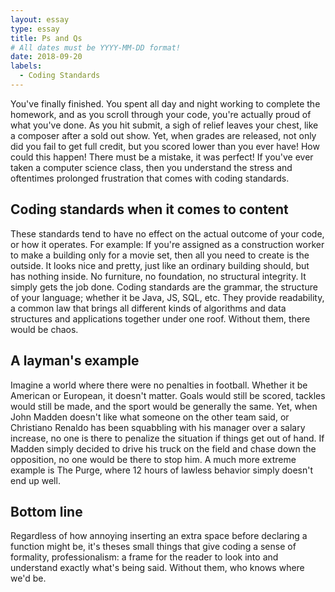 ```yaml
---
layout: essay
type: essay
title: Ps and Qs
# All dates must be YYYY-MM-DD format!
date: 2018-09-20
labels:
  - Coding Standards
---
```


You've finally finished.  You spent all day and night working to complete the homework, and as you scroll through your code, you're actually proud of what you've done.  As you hit submit, a sigh of relief leaves your chest, like a composer after a sold out show.  Yet, when grades are released, not only did you fail to get full credit, but you scored lower than you ever have! How could this happen! There must be a mistake, it was perfect!  If you've ever taken a computer science class, then you understand the stress and oftentimes prolonged frustration that comes with coding standards.  

## Coding standards when it comes to content
These standards tend to have no effect on the actual outcome of your code, or how it operates.  For example: If you're assigned as a construction worker to make a building only for a movie set, then all you need to create is the outside.  It looks nice and pretty, just like an ordinary building should, but has nothing inside.  No furniture, no foundation, no structural integrity.  It simply gets the job done.  Coding standards are the grammar, the structure of your language; whether it be Java, JS, SQL, etc.  They provide readability, a common law that brings all different kinds of algorithms and data structures and applications together under one roof.  Without them, there would be chaos.  

## A layman's example
Imagine a world where there were no penalties in football.  Whether it be American or European, it doesn't matter.  Goals would still be scored, tackles would still be made, and the sport would be generally the same.  Yet, when John Madden doesn't like what someone on the other team said, or Christiano Renaldo has been squabbling with his manager over a salary increase, no one is there to penalize the situation if things get out of hand.  If Madden simply decided to drive his truck on the field and chase down the opposition, no one would be there to stop him.  A much more extreme example is The Purge, where 12 hours of lawless behavior simply doesn't end up well.

## Bottom line
Regardless of how annoying inserting an extra space before declaring a function might be, it's theses small things that give coding a sense of formality, professionalism: a frame for the reader to look into and understand exactly what's being said.  Without them, who knows where we'd be.

